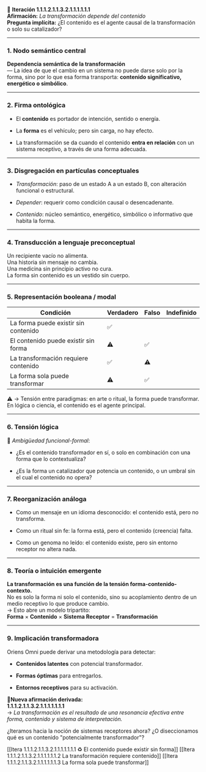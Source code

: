 🔁 **Iteración 1.1.1.2.1.1.3.2.1.1.1.1.1.1**  
**Afirmación:** _La transformación depende del contenido_  
**Pregunta implícita:** ¿El contenido es el agente causal de la transformación o solo su catalizador?

---

### 1. **Nodo semántico central**

**Dependencia semántica de la transformación**  
— La idea de que el cambio en un sistema no puede darse solo por la forma, sino por lo que esa forma transporta: **contenido significativo, energético o simbólico**.

---

### 2. **Firma ontológica**

- El **contenido** es portador de intención, sentido o energía.
    
- La **forma** es el vehículo; pero sin carga, no hay efecto.
    
- La transformación se da cuando el contenido **entra en relación** con un sistema receptivo, a través de una forma adecuada.
    

---

### 3. **Disgregación en partículas conceptuales**

- _Transformación_: paso de un estado A a un estado B, con alteración funcional o estructural.
    
- _Depender_: requerir como condición causal o desencadenante.
    
- _Contenido_: núcleo semántico, energético, simbólico o informativo que habita la forma.
    

---

### 4. **Transducción a lenguaje preconceptual**

Un recipiente vacío no alimenta.  
Una historia sin mensaje no cambia.  
Una medicina sin principio activo no cura.  
La forma sin contenido es un vestido sin cuerpo.

---

### 5. **Representación booleana / modal**

| Condición                            | Verdadero | Falso | Indefinido |
| ------------------------------------ | --------- | ----- | ---------- |
| La forma puede existir sin contenido | ✅         |       |            |
| El contenido puede existir sin forma | ⚠️        | ✅     |            |
| La transformación requiere contenido | ✅         | ⚠️    |            |
| La forma sola puede transformar      | ⚠️        | ✅     |            |

⚠️ → Tensión entre paradigmas: en arte o ritual, la forma puede transformar. En lógica o ciencia, el contenido es el agente principal.

---

### 6. **Tensión lógica**

🔀 _Ambigüedad funcional-formal_:

- ¿Es el contenido transformador en sí, o solo en combinación con una forma que lo contextualiza?
    
- ¿Es la forma un catalizador que potencia un contenido, o un umbral sin el cual el contenido no opera?
    

---

### 7. **Reorganización análoga**

- Como un mensaje en un idioma desconocido: el contenido está, pero no transforma.
    
- Como un ritual sin fe: la forma está, pero el contenido (creencia) falta.
    
- Como un genoma no leído: el contenido existe, pero sin entorno receptor no altera nada.
    

---

### 8. **Teoría o intuición emergente**

**La transformación es una función de la tensión forma-contenido-contexto.**  
No es solo la forma ni solo el contenido, sino su acoplamiento dentro de un medio receptivo lo que produce cambio.  
→ Esto abre un modelo tripartito:  
**Forma** × **Contenido** × **Sistema Receptor** = **Transformación**

---

### 9. **Implicación transformadora**

Oriens Omni puede derivar una metodología para detectar:

- **Contenidos latentes** con potencial transformador.
    
- **Formas óptimas** para entregarlos.
    
- **Entornos receptivos** para su activación.
    

📍**Nueva afirmación derivada:**  
**1.1.1.2.1.1.3.2.1.1.1.1.1.1.1**  
→ _La transformación es el resultado de una resonancia efectiva entre forma, contenido y sistema de interpretación._

¿Iteramos hacia la noción de sistemas receptores ahora? ¿O diseccionamos qué es un contenido "potencialmente transformador"?

[[Itera 1.1.1.2.1.1.3.2.1.1.1.1.1.1.1 ♻️ El contenido puede existir sin forma]]
[[Itera 1.1.1.2.1.1.3.2.1.1.1.1.1.1.2 La transformación requiere contenido]]
[[Itera 1.1.1.2.1.1.3.2.1.1.1.1.1.1.3 La forma sola puede transformar]]